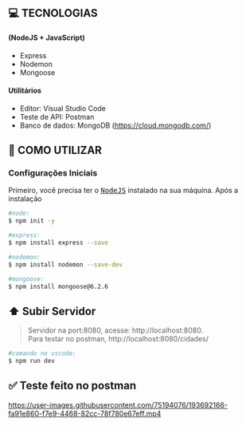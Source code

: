 ## **:computer: TECNOLOGIAS** 
####  (NodeJS + JavaScript)
 - Express
 - Nodemon
 - Mongoose
 
 #### **Utilitários**
 - Editor: Visual Studio Code
 - Teste de API: Postman
 - Banco de dados: MongoDB (https://cloud.mongodb.com/)
 
 ## **:book: COMO UTILIZAR**
 
 ### Configurações Iniciais
 Primeiro, você precisa ter o <kbd>[NodeJS](https://nodejs.org/en/download/)</kbd> instalado na sua máquina. Após a instalação
 
 ```sh
#node:
$ npm init -y

#express:
$ npm install express --save

#nodemon:
$ npm install nodemon --save-dev

#mongoose:
$ npm install mongoose@6.2.6
```

## **:arrow_up: Subir Servidor**

> Servidor na port:8080, acesse: http://localhost:8080. <br>
> Para testar no postman, http://localhost:8080/cidades/

 ```sh
#comando no vscode:
$ npm run dev
```

## **:white_check_mark: Teste feito no postman**



https://user-images.githubusercontent.com/75194076/193692166-fa91e860-f7e9-4468-82cc-78f780e67eff.mp4



